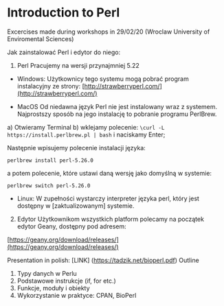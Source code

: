 # Introduction to Perl
Excercises made during workshops in 29/02/20 (Wroclaw University of Enviromental Sciences)

Jak zainstalować Perl i edytor do niego:

1. Perl
Pracujemy na wersji przynajmniej 5.22
* Windows:
Użytkownicy tego systemu mogą pobrać program instalacyjny ze strony: [http://strawberryperl.com/](http://strawberryperl.com/)

* MacOS
Od niedawna język Perl nie jest instalowany wraz z systemem.
Najprostszy sposób na jego instalację to pobranie programu PerlBrew.

a) Otwieramy Terminal
b) wklejamy polecenie:
```\curl -L https://install.perlbrew.pl | bash```
i naciskamy Enter;

Następnie wpisujemy polecenie instalacji języka:

```perlbrew install perl-5.26.0```

a potem polecenie, które ustawi daną wersję jako domyślną w systemie:

```perlbrew switch perl-5.26.0```

* Linux:
W zupełności wystarczy interpreter języka perl, który jest dostępny w [zaktualizowanym] systemie.

2. Edytor
Użytkownikom wszystkich platform polecamy na początek edytor Geany, dostępny pod adresem:

[https://geany.org/download/releases/](https://geany.org/download/releases/)

Presentation in polish: [LINK] (https://tadzik.net/bioperl.pdf)
Outline
1. Typy danych w Perlu
2. Podstawowe instrukcje (if, for etc.)
3. Funkcje, moduły i obiekty
4. Wykorzystanie w praktyce: CPAN, BioPerl
